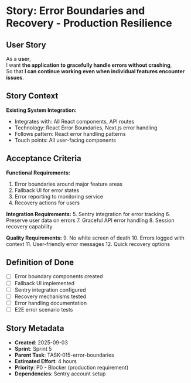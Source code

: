 # Story: Error Boundaries and Recovery - Production Resilience

## User Story

As a **user**,  
I want **the application to gracefully handle errors without crashing**,  
So that **I can continue working even when individual features encounter issues**.

## Story Context

**Existing System Integration:**

- Integrates with: All React components, API routes
- Technology: React Error Boundaries, Next.js error handling
- Follows pattern: React error handling patterns
- Touch points: All user-facing components

## Acceptance Criteria

**Functional Requirements:**

1. Error boundaries around major feature areas
2. Fallback UI for error states
3. Error reporting to monitoring service
4. Recovery actions for users

**Integration Requirements:** 5. Sentry integration for error tracking 6. Preserve user data on errors 7. Graceful API error handling 8. Session recovery capability

**Quality Requirements:** 9. No white screen of death 10. Errors logged with context 11. User-friendly error messages 12. Quick recovery options

## Definition of Done

- [ ] Error boundary components created
- [ ] Fallback UI implemented
- [ ] Sentry integration configured
- [ ] Recovery mechanisms tested
- [ ] Error handling documentation
- [ ] E2E error scenario tests

## Story Metadata

- **Created**: 2025-09-03
- **Sprint**: Sprint 5
- **Parent Task**: TASK-015-error-boundaries
- **Estimated Effort**: 4 hours
- **Priority**: P0 - Blocker (production requirement)
- **Dependencies**: Sentry account setup
